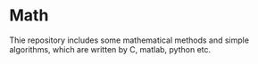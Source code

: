 # Math
Thie repository includes some mathematical methods and simple algorithms, which are written by C, matlab, python etc.
